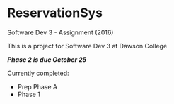 # ReservationSys
Software Dev 3 - Assignment (2016)

This is a project for Software Dev 3 at Dawson College

***Phase 2 is due October 25***

Currently completed:
  - Prep Phase A
  - Phase 1
